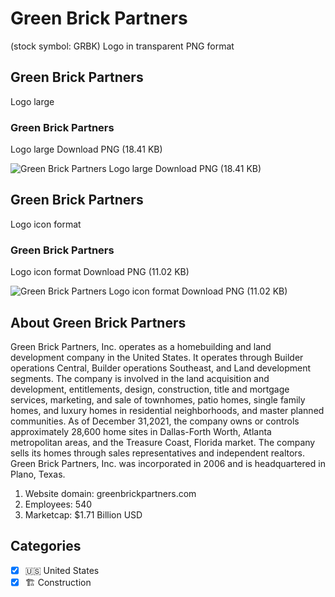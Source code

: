 # Green Brick Partners
 (stock symbol: GRBK) Logo in transparent PNG format

## Green Brick Partners
 Logo large

### Green Brick Partners
 Logo large Download PNG (18.41 KB)

![Green Brick Partners
 Logo large Download PNG (18.41 KB)](/img/orig/GRBK_BIG-0a5f7fa3.png)

## Green Brick Partners
 Logo icon format

### Green Brick Partners
 Logo icon format Download PNG (11.02 KB)

![Green Brick Partners
 Logo icon format Download PNG (11.02 KB)](/img/orig/GRBK-6ff677cd.png)

## About Green Brick Partners


Green Brick Partners, Inc. operates as a homebuilding and land development company in the United States. It operates through Builder operations Central, Builder operations Southeast, and Land development segments. The company is involved in the land acquisition and development, entitlements, design, construction, title and mortgage services, marketing, and sale of townhomes, patio homes, single family homes, and luxury homes in residential neighborhoods, and master planned communities. As of December 31,2021, the company owns or controls approximately 28,600 home sites in Dallas-Forth Worth, Atlanta metropolitan areas, and the Treasure Coast, Florida market. The company sells its homes through sales representatives and independent realtors. Green Brick Partners, Inc. was incorporated in 2006 and is headquartered in Plano, Texas.

1. Website domain: greenbrickpartners.com
2. Employees: 540
3. Marketcap: $1.71 Billion USD


## Categories
- [x] 🇺🇸 United States
- [x] 🏗 Construction
